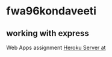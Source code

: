 # fwa96kondaveeti
## working with express
Web Apps assignment
[Heroku Server at ](https://fwa96kondaveeti.herokuapp.com/)